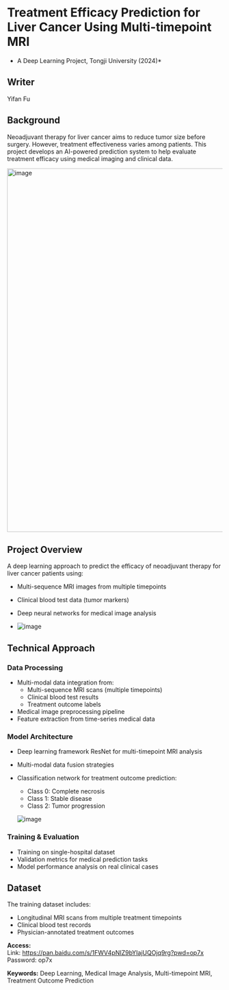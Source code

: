 # Treatment Efficacy Prediction for Liver Cancer Using Multi-timepoint MRI

* A Deep Learning Project, Tongji University (2024)*

## Writer

Yifan Fu

## Background

Neoadjuvant therapy for liver cancer aims to reduce tumor size before surgery. However, treatment effectiveness varies among patients. This project develops an AI-powered prediction system to help evaluate treatment efficacy using medical imaging and clinical data.

<img width="849" alt="image" src="https://github.com/user-attachments/assets/c2301921-2512-44f2-896d-54713bb48353" />


## Project Overview

A deep learning approach to predict the efficacy of neoadjuvant therapy for liver cancer patients using:
* Multi-sequence MRI images from multiple timepoints
* Clinical blood test data (tumor markers)
* Deep neural networks for medical image analysis

* ![image](https://github.com/user-attachments/assets/65a5b5df-1f12-4519-8ff1-ecc2b42db75c)


## Technical Approach

### Data Processing
* Multi-modal data integration from:
   * Multi-sequence MRI scans (multiple timepoints)
   * Clinical blood test results
   * Treatment outcome labels
* Medical image preprocessing pipeline
* Feature extraction from time-series medical data




### Model Architecture
* Deep learning framework ResNet for multi-timepoint MRI analysis
* Multi-modal data fusion strategies
* Classification network for treatment outcome prediction:
   * Class 0: Complete necrosis
   * Class 1: Stable disease
   * Class 2: Tumor progression
 
  ![image](https://github.com/user-attachments/assets/7ccdee2d-8409-4ffb-ad0d-c149042a8fc2)


### Training & Evaluation
* Training on single-hospital dataset
* Validation metrics for medical prediction tasks
* Model performance analysis on real clinical cases

## Dataset

The training dataset includes:
* Longitudinal MRI scans from multiple treatment timepoints
* Clinical blood test records
* Physician-annotated treatment outcomes

**Access:**  
Link: https://pan.baidu.com/s/1FWV4pNIZ9bYIajUQOjq9rg?pwd=op7x  
Password: op7x


**Keywords:** Deep Learning, Medical Image Analysis, Multi-timepoint MRI, Treatment Outcome Prediction



